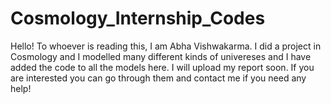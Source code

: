 # Cosmology_Internship_Codes

Hello! To whoever is reading this, I am Abha Vishwakarma. I did a project in Cosmology and I modelled many different kinds of univereses and I have added the code to all the models here. I will upload my report soon. If you are interested you can go through them and contact me if you need any help!
